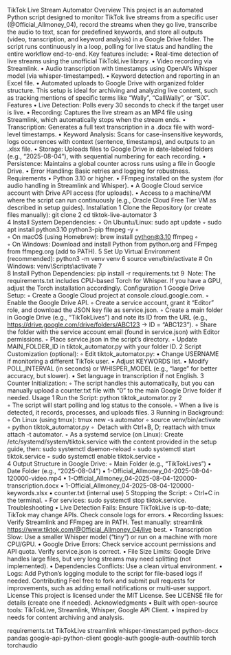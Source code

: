 TikTok Live Stream Automator
Overview
This project is an automated Python script designed to monitor TikTok live streams from a specific user (@Official_Allmoney_04), record the streams when they go live, transcribe the audio to text, scan for predefined keywords, and store all outputs (video, transcription, and keyword analysis) in a Google Drive folder. The script runs continuously in a loop, polling for live status and handling the entire workflow end-to-end.
Key features include:
	•	Real-time detection of live streams using the unofficial TikTokLive library.
	•	Video recording via Streamlink.
	•	Audio transcription with timestamps using OpenAI’s Whisper model (via whisper-timestamped).
	•	Keyword detection and reporting in an Excel file.
	•	Automated uploads to Google Drive with organized folder structure.
This setup is ideal for archiving and analyzing live content, such as tracking mentions of specific terms like “Wally”, “CallWally”, or “SiX”.
Features
	•	Live Detection: Polls every 30 seconds to check if the target user is live.
	•	Recording: Captures the live stream as an MP4 file using Streamlink, which automatically stops when the stream ends.
	•	Transcription: Generates a full text transcription in a .docx file with word-level timestamps.
	•	Keyword Analysis: Scans for case-insensitive keywords, logs occurrences with context (sentence, timestamps), and outputs to an .xlsx file.
	•	Storage: Uploads files to Google Drive in date-labeled folders (e.g., “2025-08-04”), with sequential numbering for each recording.
	•	Persistence: Maintains a global counter across runs using a file in Google Drive.
	•	Error Handling: Basic retries and logging for robustness.
Requirements
	•	Python 3.10 or higher.
	•	FFmpeg installed on the system (for audio handling in Streamlink and Whisper).
	•	A Google Cloud service account with Drive API access (for uploads).
	•	Access to a machine/VM where the script can run continuously (e.g., Oracle Cloud Free Tier VM as described in setup guides).
Installation
	1	Clone the Repository (or create files manually): git clone 
	2	cd tiktok-live-automator
	3	
	4	Install System Dependencies:
	◦	On Ubuntu/Linux: sudo apt update
	◦	sudo apt install python3.10 python3-pip ffmpeg -y
	◦	
	◦	On macOS (using Homebrew): brew install python@3.10 ffmpeg
	◦	
	◦	On Windows: Download and install Python from python.org and FFmpeg from ffmpeg.org (add to PATH).
	5	Set Up Virtual Environment (recommended): python3 -m venv venv
	6	source venv/bin/activate  # On Windows: venv\Scripts\activate
	7	
	8	Install Python Dependencies: pip install -r requirements.txt
	9	 Note: The requirements.txt includes CPU-based Torch for Whisper. If you have a GPU, adjust the Torch installation accordingly.
Configuration
	1	Google Drive Setup:
	◦	Create a Google Cloud project at console.cloud.google.com.
	◦	Enable the Google Drive API.
	◦	Create a service account, grant it “Editor” role, and download the JSON key file as service.json.
	◦	Create a main folder in Google Drive (e.g., “TikTokLives”) and note its ID from the URL (e.g., https://drive.google.com/drive/folders/ABC123 → ID = “ABC123”).
	◦	Share the folder with the service account email (found in service.json) with Editor permissions.
	◦	Place service.json in the script’s directory.
	◦	Update MAIN_FOLDER_ID in tiktok_automator.py with your folder ID.
	2	Script Customization (optional):
	◦	Edit tiktok_automator.py:
	▪	Change USERNAME if monitoring a different TikTok user.
	▪	Adjust KEYWORDS list.
	▪	Modify POLL_INTERVAL (in seconds) or WHISPER_MODEL (e.g., “large” for better accuracy, but slower).
	▪	Set language in transcription if not English.
	3	Counter Initialization:
	◦	The script handles this automatically, but you can manually upload a counter.txt file with “0” to the main Google Drive folder if needed.
Usage
	1	Run the Script: python tiktok_automator.py
	2	
	◦	The script will start polling and log status to the console.
	◦	When a live is detected, it records, processes, and uploads files.
	3	Running in Background:
	◦	On Linux (using tmux): tmux new -s automator
	◦	source venv/bin/activate
	◦	python tiktok_automator.py
	◦	 Detach with Ctrl+B, D; reattach with tmux attach -t automator.
	◦	As a systemd service (on Linux): Create /etc/systemd/system/tiktok.service with the content provided in the setup guide, then: sudo systemctl daemon-reload
	◦	sudo systemctl start tiktok.service
	◦	sudo systemctl enable tiktok.service
	◦	
	4	Output Structure in Google Drive:
	◦	Main Folder (e.g., “TikTokLives”)
	▪	Date Folder (e.g., “2025-08-04”)
	▪	1-Official_Allmoney_04-2025-08-04-120000-video.mp4
	▪	1-Official_Allmoney_04-2025-08-04-120000-transcription.docx
	▪	1-Official_Allmoney_04-2025-08-04-120000-keywords.xlsx
	▪	counter.txt (internal use)
	5	Stopping the Script:
	◦	Ctrl+C in the terminal.
	◦	For services: sudo systemctl stop tiktok.service.
Troubleshooting
	•	Live Detection Fails: Ensure TikTokLive is up-to-date; TikTok may change APIs. Check console logs for errors.
	•	Recording Issues: Verify Streamlink and FFmpeg are in PATH. Test manually: streamlink https://www.tiktok.com/@Official_Allmoney_04/live best.
	•	Transcription Slow: Use a smaller Whisper model (“tiny”) or run on a machine with more CPU/GPU.
	•	Google Drive Errors: Check service account permissions and API quota. Verify service.json is correct.
	•	File Size Limits: Google Drive handles large files, but very long streams may need splitting (not implemented).
	•	Dependencies Conflicts: Use a clean virtual environment.
	•	Logs: Add Python’s logging module to the script for file-based logs if needed.
Contributing
Feel free to fork and submit pull requests for improvements, such as adding email notifications or multi-user support.
License
This project is licensed under the MIT License. See LICENSE file for details (create one if needed).
Acknowledgments
	•	Built with open-source tools: TikTokLive, Streamlink, Whisper, Google API Client.
	•	Inspired by needs for content archiving and analysis.

requirements.txt
TikTokLive
streamlink
whisper-timestamped
python-docx
pandas
google-api-python-client
google-auth
google-auth-oauthlib
torch
torchaudio

